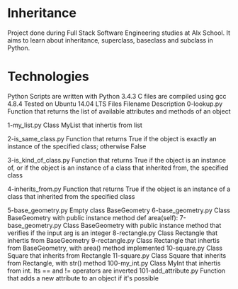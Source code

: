 # Inheritance
Project done during Full Stack Software Engineering studies at Alx School. It aims to learn about inheritance, superclass, baseclass and subclass in Python.

# Technologies
Python Scripts are written with Python 3.4.3
C files are compiled using gcc 4.8.4
Tested on Ubuntu 14.04 LTS
Files
Filename	Description
0-lookup.py	Function that returns the list of available attributes and methods of an object

1-my_list.py	Class MyList that inhertis from list

2-is_same_class.py	Function that returns True if the object is exactly an instance of the specified class; otherwise False

3-is_kind_of_class.py	Function that returns True if the object is an instance of, or if the object is an instance of a class that inherited from, the specified class

4-inherits_from.py	Function that returns True if the object is an instance of a class that inherited from the specified class

5-base_geometry.py	Empty class BaseGeometry
6-base_geometry.py	Class BaseGeometry with public instance method def area(self):
7-base_geometry.py	Class BaseGeometry with public instance method that verifies if the input arg is an integer
8-rectangle.py	Class Rectangle that inhertis from BaseGeometry
9-rectangle.py	Class Rectangle that inhertis from BaseGeometry, with area() method implemented
10-square.py	Class Square that inherits from Rectangle
11-square.py	Class Square that inherits from Rectangle, with str() method
100-my_int.py	Class MyInt that inhertis from int. Its == and != operators are inverted
101-add_attribute.py	Function that adds a new attribute to an object if it's possible
